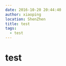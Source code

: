 ```yaml
---
date: 2016-10-20 20:44:40
author: xiaoping
location: ShenZhen
title: test
tags:
  - test
---
```


# test


